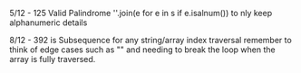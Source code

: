 5/12 - 125 Valid Palindrome
''.join(e for e in s if e.isalnum()) to nly keep alphanumeric details

8/12 - 392 is Subsequence
for any string/array index traversal remember to think of edge cases such as "" and needing to break the loop when the array is fully traversed.
